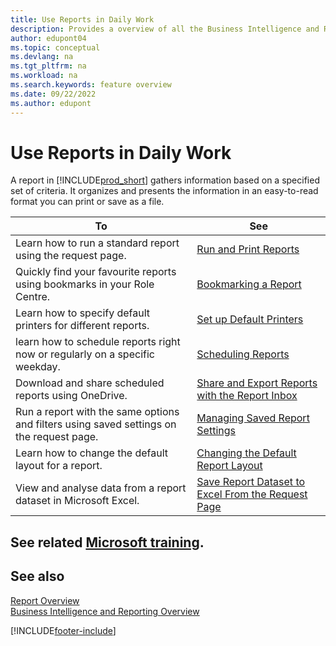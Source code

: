 ```yaml
---
title: Use Reports in Daily Work
description: Provides a overview of all the Business Intelligence and Reporting features that are supported in the Business Central product.
author: edupont04
ms.topic: conceptual
ms.devlang: na
ms.tgt_pltfrm: na
ms.workload: na
ms.search.keywords: feature overview
ms.date: 09/22/2022
ms.author: edupont
---
```

# <a name="use-reports-in-daily-work"></a><a name="use-reports-in-daily-work"></a>Use Reports in Daily Work

A report in [!INCLUDE[prod_short](includes/prod_short.md)] gathers information based on a specified set of criteria. It organizes and presents the information in an easy-to-read format you can print or save as a file.  

| To | See |
| --- | --- |
| Learn how to run a standard report using the request page. | [Run and Print Reports](ui-work-report.md) |
| Quickly find your favourite reports using bookmarks in your Role Centre. | [Bookmarking a Report](ui-bookmarks.md) |
| Learn how to specify default printers for different reports. | [Set up Default Printers](ui-specify-printer-selection-reports.md#default) |
| learn how to schedule reports right now or regularly on a specific weekday. | [Scheduling Reports](ui-work-report.md#ScheduleReport) |
| Download and share scheduled reports using OneDrive. | [Share and Export Reports with the Report Inbox](ui-work-report-inbox.md) |
| Run a report with the same options and filters using saved settings on the request page. | [Managing Saved Report Settings](reports-saving-reusing-settings.md)|
| Learn how to change the default layout for a report. | [Changing the Default Report Layout](ui-how-change-layout-currently-used-report.md) |
| View and analyse data from a report dataset in Microsoft Excel. | [Save Report Dataset to Excel From the Request Page](/dynamics365-release-plan/2021wave1/smb/dynamics365-business-central/save-report-dataset-excel-request-page) |

## <a name="see-related-microsoft-training"></a><a name="see-related-microsoft-training"></a>See related [Microsoft training](/training/paths/setup-reporting-dynamics-365-business-central/).

## <a name="see-also"></a><a name="see-also"></a>See also

[Report Overview](reports-available-reports.md)  
[Business Intelligence and Reporting Overview](ui-work-report.md)  

[!INCLUDE[footer-include](includes/footer-banner.md)]
